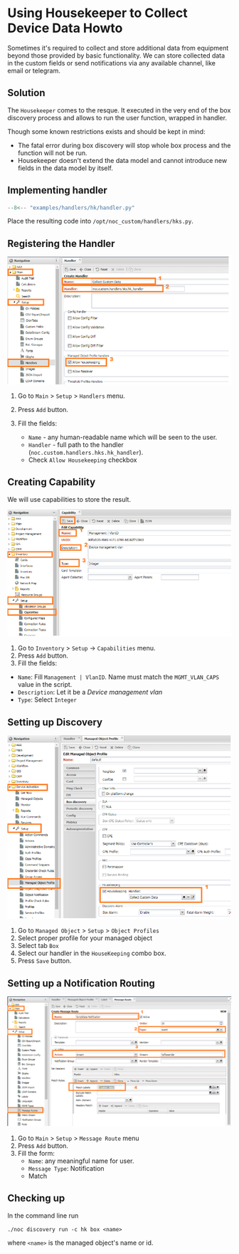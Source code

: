 # Using Housekeeper to Collect Device Data Howto

Sometimes it's required to collect and store additional data from equipment
beyond those provided by basic functionality. We can store collected data
in the custom fields or send notifications via any available channel,
like email or telegram.

## Solution

The `Housekeeper` comes to the resque. It executed in the very end of the
box discovery process and allows to run the user function, wrapped in
handler.

Though some known restrictions exists and should be kept in mind:

* The fatal error during box discovery will stop whole box process
  and the function will not be run.
* Housekeeper doesn't extend the data model and cannot introduce
  new fields in the data model by itself.

## Implementing handler

```  py title="/opt/noc_custom/handlers/hks.py" linenums="1"
--8<-- "examples/handlers/hk/handler.py"
```

Place the resulting code into `/opt/noc_custom/handlers/hks.py`.

## Registering the Handler

![New handler](new-handler-scr.png)

1. Go to `Main` > `Setup` > `Handlers` menu.
2. Press `Add` button.
3. Fill the fields:
   
    * `Name` - any human-readable name which will be seen to the user.
    * `Handler` - full path to the handler (`noc.custom.handlers.hks.hk_handler`).
    * Check `Allow Housekeeping` checkbox

## Creating Capability

We will use capabilities to store the result.

![New caps](new-caps-scr.png)

1. Go to `Inventory` > `Setup` -> `Capabilities` menu.
2. Press `Add` button.
3. Fill the fields:
   
  * `Name`: Fill `Management | VlanID`. Name must match the `MGMT_VLAN_CAPS` value
     in the script.
  * `Description`: Let it be a _Device management vlan_
  * `Type`: Select `Integer`

## Setting up Discovery

![Setup MO profile](setup-profile-scr.png)

1. Go to `Managed Object` > `Setup` > `Object Profiles`
2. Select proper profile for your managed object
3. Select tab `Box`
4. Select our handler in the `HouseKeeping` combo box.
5. Press `Save` button.

## Setting up a Notification Routing

![MX new send](mx-new-send-scr.png)

1. Go to `Main` > `Setup` > `Message Route` menu
2. Press `Add` button.
3. Fill the form:
   * `Name`: any meaningful name for user.
   * `Message Type`: Notification
   * Match

## Checking up

In the command line run

```
./noc discovery run -c hk box <name>
```

where `<name>` is the managed object's name or id.
